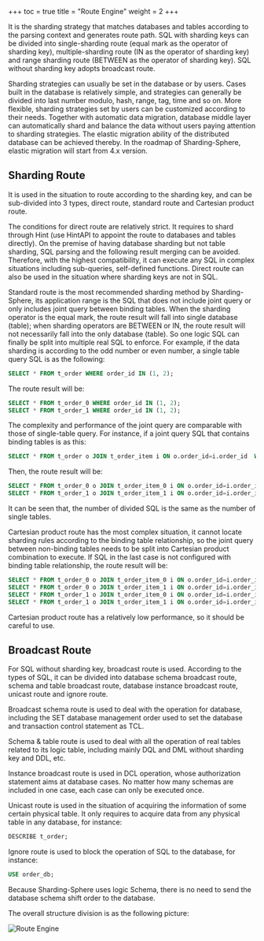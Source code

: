 +++
toc = true
title = "Route Engine"
weight = 2
+++

It is the sharding strategy that matches databases and tables according to the parsing context and generates route path. 
SQL with sharding keys can be divided into single-sharding route (equal mark as the operator of sharding key), multiple-sharding route (IN as the operator of sharding key) and range sharding route (BETWEEN as the operator of sharding key). 
SQL without sharding key adopts broadcast route.

Sharding strategies can usually be set in the database or by users. 
Cases built in the database is relatively simple, and strategies can generally be divided into last number modulo, hash, range, tag, time and so on. 
More flexible, sharding strategies set by users can be customized according to their needs. 
Together with automatic data migration, database middle layer can automatically shard and balance the data without users paying attention to sharding strategies. 
The elastic migration ability of the distributed database can be achieved thereby. 
In the roadmap of Sharding-Sphere, elastic migration will start from 4.x version.

## Sharding Route

It is used in the situation to route according to the sharding key, and can be sub-divided into 3 types, direct route, standard route and Cartesian product route.

The conditions for direct route are relatively strict. 
It requires to shard through Hint (use HintAPI to appoint the route to databases and tables directly). 
On the premise of having database sharding but not table sharding, SQL parsing and the following result merging can be avoided. 
Therefore, with the highest compatibility, it can execute any SQL in complex situations including sub-queries, self-defined functions. 
Direct route can also be used in the situation where sharding keys are not in SQL.

Standard route is the most recommended sharding method by Sharding-Sphere, its application range is the SQL that does not include joint query or only includes joint query between binding tables. 
When the sharding operator is the equal mark, the route result will fall into single database (table); when sharding operators are BETWEEN or IN, the route result will not necessarily fall into the only database (table). 
So one logic SQL can finally be split into multiple real SQL to enforce. 
For example, if the data sharding is according to the odd number or even number, a single table query SQL is as the following:

```sql
SELECT * FROM t_order WHERE order_id IN (1, 2);
```

The route result will be:

```sql
SELECT * FROM t_order_0 WHERE order_id IN (1, 2);
SELECT * FROM t_order_1 WHERE order_id IN (1, 2);
```

The complexity and performance of the joint query are comparable with those of single-table query. 
For instance, if a joint query SQL that contains binding tables is as this:

```sql
SELECT * FROM t_order o JOIN t_order_item i ON o.order_id=i.order_id  WHERE order_id IN (1, 2);
```

Then, the route result will be:

```sql
SELECT * FROM t_order_0 o JOIN t_order_item_0 i ON o.order_id=i.order_id  WHERE order_id IN (1, 2);
SELECT * FROM t_order_1 o JOIN t_order_item_1 i ON o.order_id=i.order_id  WHERE order_id IN (1, 2);
```

It can be seen that, the number of divided SQL is the same as the number of single tables.

Cartesian product route has the most complex situation, it cannot locate sharding rules according to the binding table relationship, so the joint query between non-binding tables needs to be split into Cartesian product combination to execute. 
If SQL in the last case is not configured with binding table relationship, the route result will be:

```sql
SELECT * FROM t_order_0 o JOIN t_order_item_0 i ON o.order_id=i.order_id  WHERE order_id IN (1, 2);
SELECT * FROM t_order_0 o JOIN t_order_item_1 i ON o.order_id=i.order_id  WHERE order_id IN (1, 2);
SELECT * FROM t_order_1 o JOIN t_order_item_0 i ON o.order_id=i.order_id  WHERE order_id IN (1, 2);
SELECT * FROM t_order_1 o JOIN t_order_item_1 i ON o.order_id=i.order_id  WHERE order_id IN (1, 2);
```

Cartesian product route has a relatively low performance, so it should be careful to use.

## Broadcast Route

For SQL without sharding key, broadcast route is used. 
According to the types of SQL, it can be divided into database schema broadcast route, schema and table broadcast route, database instance broadcast route, unicast route and ignore route.

Broadcast schema route is used to deal with the operation for database, including the SET database management order used to set the database and transaction control statement as TCL.

Schema & table route is used to deal with all the operation of real tables related to its logic table, including mainly DQL and DML without sharding key and DDL, etc.

Instance broadcast route is used in DCL operation, whose authorization statement aims at database cases. 
No matter how many schemas are included in one case, each case can only be executed once.

Unicast route is used in the situation of acquiring the information of some certain physical table. 
It only requires to acquire data from any physical table in any database, for instance:

```sql
DESCRIBE t_order;
```

Ignore route is used to block the operation of SQL to the database, for instance:

```sql
USE order_db;
```

Because Sharding-Sphere uses logic Schema, there is no need to send the database schema shift order to the database.

The overall structure division is as the following picture:

![Route Engine](http://shardingsphere.jd.com/document/current/img/sharding/route_architecture_en.png)
